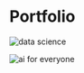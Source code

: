 # Portfolio



![data science](https://user-images.githubusercontent.com/63955034/95966004-96c5a680-0e45-11eb-8c7e-4ab2ffed5069.PNG)

![ai for everyone](https://user-images.githubusercontent.com/63955034/95965950-86153080-0e45-11eb-8ae7-bf751d3c16be.png)

